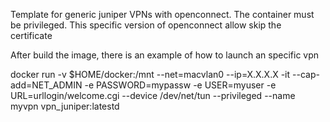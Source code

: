 Template for generic juniper VPNs with openconnect. The container must be privileged. This specific version of openconnect allow skip the certificate 

After build the image, there is an example of how to launch an specific vpn 

docker run -v $HOME/docker:/mnt --net=macvlan0 --ip=X.X.X.X -it --cap-add=NET_ADMIN -e PASSWORD=mypassw -e USER=myuser -e URL=urllogin/welcome.cgi --device /dev/net/tun --privileged --name myvpn vpn_juniper:latestd
